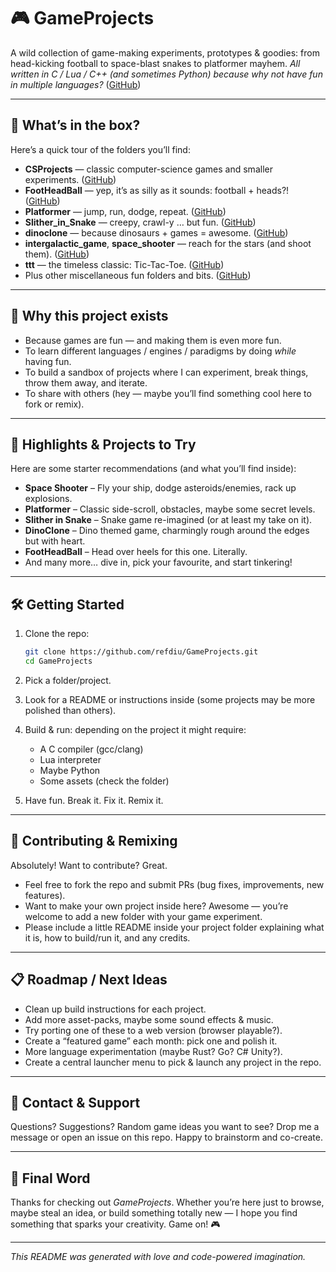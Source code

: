 # 🎮 GameProjects

A wild collection of game-making experiments, prototypes & goodies: from head-kicking football to space-blast snakes to platformer mayhem.
*All written in C / Lua / C++ (and sometimes Python) because why not have fun in multiple languages?*
([GitHub][1])

---

## 🚀 What’s in the box?

Here’s a quick tour of the folders you’ll find:

* **CSProjects** — classic computer-science games and smaller experiments. ([GitHub][1])
* **FootHeadBall** — yep, it’s as silly as it sounds: football + heads?! ([GitHub][1])
* **Platformer** — jump, run, dodge, repeat. ([GitHub][1])
* **Slither_in_Snake** — creepy, crawl-y … but fun. ([GitHub][1])
* **dinoclone** — because dinosaurs + games = awesome. ([GitHub][1])
* **intergalactic_game**, **space_shooter** — reach for the stars (and shoot them). ([GitHub][1])
* **ttt** — the timeless classic: Tic-Tac-Toe. ([GitHub][1])
* Plus other miscellaneous fun folders and bits. ([GitHub][1])

---

## 🧠 Why this project exists

* Because games are fun — and making them is even more fun.
* To learn different languages / engines / paradigms by doing *while* having fun.
* To build a sandbox of projects where I can experiment, break things, throw them away, and iterate.
* To share with others (hey — maybe you’ll find something cool here to fork or remix).

---

## 🎯 Highlights & Projects to Try

Here are some starter recommendations (and what you’ll find inside):

* **Space Shooter** – Fly your ship, dodge asteroids/enemies, rack up explosions.
* **Platformer** – Classic side-scroll, obstacles, maybe some secret levels.
* **Slither in Snake** – Snake game re-imagined (or at least my take on it).
* **DinoClone** – Dino themed game, charmingly rough around the edges but with heart.
* **FootHeadBall** – Head over heels for this one. Literally.
* And many more… dive in, pick your favourite, and start tinkering!

---

## 🛠️ Getting Started

1. Clone the repo:

   ```bash
   git clone https://github.com/refdiu/GameProjects.git  
   cd GameProjects  
   ```
2. Pick a folder/project.
3. Look for a README or instructions inside (some projects may be more polished than others).
4. Build & run: depending on the project it might require:

   * A C compiler (gcc/clang)
   * Lua interpreter
   * Maybe Python
   * Some assets (check the folder)
5. Have fun. Break it. Fix it. Remix it.

---

## 🤝 Contributing & Remixing

Absolutely! Want to contribute? Great.

* Feel free to fork the repo and submit PRs (bug fixes, improvements, new features).
* Want to make your own project inside here? Awesome — you’re welcome to add a new folder with your game experiment.
* Please include a little README inside your project folder explaining what it is, how to build/run it, and any credits.

---

## 📋 Roadmap / Next Ideas

* Clean up build instructions for each project.
* Add more asset-packs, maybe some sound effects & music.
* Try porting one of these to a web version (browser playable?).
* Create a “featured game” each month: pick one and polish it.
* More language experimentation (maybe Rust? Go? C# Unity?).
* Create a central launcher menu to pick & launch any project in the repo.

---

## 🙋 Contact & Support

Questions? Suggestions? Random game ideas you want to see?
Drop me a message or open an issue on this repo.
Happy to brainstorm and co-create.

---

## 🎉 Final Word

Thanks for checking out *GameProjects*. Whether you’re here just to browse, maybe steal an idea, or build something totally new — I hope you find something that sparks your creativity.
Game on! 🎮

---

*This README was generated with love and code-powered imagination.*

[1]: https://github.com/refdiu/GameProjects/tree/main "GitHub - refdiu/GameProjects"
